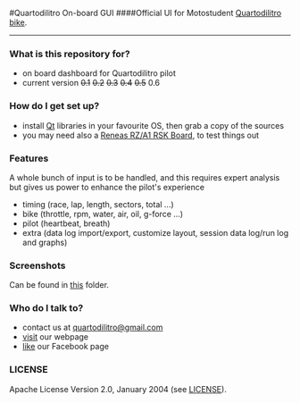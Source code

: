 #Quartodilitro On-board GUI
####Official UI for Motostudent [Quartodilitro bike](http://www.quartodilitro.it/).
___

### What is this repository for? ###
* on board dashboard for Quartodilitro pilot
* current version
	~~0.1~~
	~~0.2~~
	~~0.3~~
	~~0.4~~
	~~0.5~~
    0.6

### How do I get set up? ###
* install [Qt](http://www.qt.io/) libraries in your favourite OS, then grab a copy of the sources
* you may need also a [Reneas RZ/A1 RSK Board](https://github.com/renesas-rz/rskrza1_bsp), to test things out

### Features ###
A whole bunch of input is to be handled, and this requires expert analysis but gives us power to enhance the pilot's experience
 
 - timing (race, lap, length, sectors, total ...)
 - bike (throttle, rpm, water, air, oil, g-force ...)
 - pilot (heartbeat, breath)
 - extra (data log import/export, customize layout, session data log/run log and graphs)

### Screenshots ###
Can be found in [this](screenshot/) folder.

### Who do I talk to? ###
* contact us at [quartodilitro@gmail.com](mailto:quartodilitro@gmail.com)
* [visit](http://www.quartodilitro.it/#) our webpage
* [like](https://www.facebook.com/quartodilitroUNIPD/?fref=ts) our Facebook page

### LICENSE ###
Apache License Version 2.0, January 2004 (see [LICENSE](LICENSE)).
